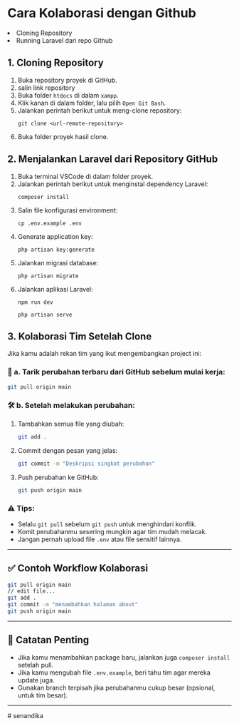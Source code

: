 <h1>Cara Kolaborasi dengan Github</h1>
<li>Cloning Repository</li>
<li>Running Laravel dari repo Github</li>

<h2>1. Cloning Repository</h2>
<ol>
    <li>Buka repository proyek di GitHub.</li>
    <li>salin link repository</li>
    <li>Buka folder <code>htdocs</code> di dalam <code>xampp</code>.</li>
    <li>Klik kanan di dalam folder, lalu pilih <code>Open Git Bash</code>.</li>
    <li>Jalankan perintah berikut untuk meng-clone repository:</li>
    <pre><code>git clone &lt;url-remote-repository&gt;</code></pre>
    <li>Buka folder proyek hasil clone.</li>
</ol>

<h2>2. Menjalankan Laravel dari Repository GitHub</h2>
<ol>
    <li>Buka terminal VSCode di dalam folder proyek.</li>
    <li>Jalankan perintah berikut untuk menginstal dependency Laravel:</li>
    <pre><code>composer install</code></pre>
    <li>Salin file konfigurasi environment:</li>
    <pre><code>cp .env.example .env</code></pre>
    <li>Generate application key:</li>
    <pre><code>php artisan key:generate</code></pre>
    <li>Jalankan migrasi database:</li>
    <pre><code>php artisan migrate</code></pre>
    <li>Jalankan aplikasi Laravel:</li>
    <pre><code>npm run dev</code></pre>
    <pre><code>php artisan serve</code></pre>
</ol>


## 3. Kolaborasi Tim Setelah Clone

Jika kamu adalah rekan tim yang ikut mengembangkan project ini:

### 🔄 a. Tarik perubahan terbaru dari GitHub sebelum mulai kerja:
```bash
git pull origin main
```

### 🛠️ b. Setelah melakukan perubahan:

1. Tambahkan semua file yang diubah:
   ```bash
   git add .
   ```

2. Commit dengan pesan yang jelas:
   ```bash
   git commit -m "Deskripsi singkat perubahan"
   ```

3. Push perubahan ke GitHub:
   ```bash
   git push origin main
   ```

### ⚠️ Tips:
- Selalu `git pull` sebelum `git push` untuk menghindari konflik.
- Komit perubahanmu sesering mungkin agar tim mudah melacak.
- Jangan pernah upload file `.env` atau file sensitif lainnya.

---

## ✅ Contoh Workflow Kolaborasi

```bash
git pull origin main
// edit file...
git add .
git commit -m "menambahkan halaman about"
git push origin main
```

---

## 📄 Catatan Penting

- Jika kamu menambahkan package baru, jalankan juga `composer install` setelah pull.
- Jika kamu mengubah file `.env.example`, beri tahu tim agar mereka update juga.
- Gunakan branch terpisah jika perubahanmu cukup besar (opsional, untuk tim besar).

---
#   s e n a n d i k a 
 
 
